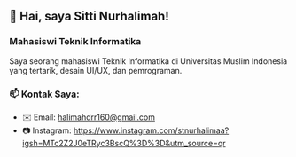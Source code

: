 ## 👋 Hai, saya Sitti Nurhalimah!  
### Mahasiswi Teknik Informatika   

Saya seorang mahasiswi Teknik Informatika di Universitas Muslim Indonesia yang tertarik, desain UI/UX, dan pemrograman.

### 📫 Kontak Saya:
- ✉️ Email: halimahdrr160@gmail.com
- 📷 Instagram: https://www.instagram.com/stnurhalimaa?igsh=MTc2Z2J0eTRyc3BscQ%3D%3D&utm_source=qr
